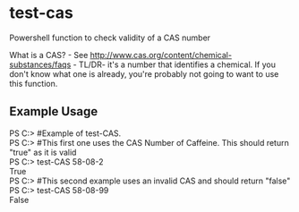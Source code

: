 # test-cas
Powershell function to check validity of a CAS number

What is a CAS? - See http://www.cas.org/content/chemical-substances/faqs - TL/DR- it's a number that identifies a chemical. If you don't know what one is already, you're probably not going to want to use this function.

## Example Usage
PS C:\> #Example of test-CAS.  
PS C:\> #This first one uses the CAS Number of Caffeine. This should return "true" as it is valid  
PS C:\> test-CAS 58-08-2  
True  
PS C:\> #This second example uses an invalid CAS and should return "false"  
PS C:\> test-CAS 58-08-99  
False  

